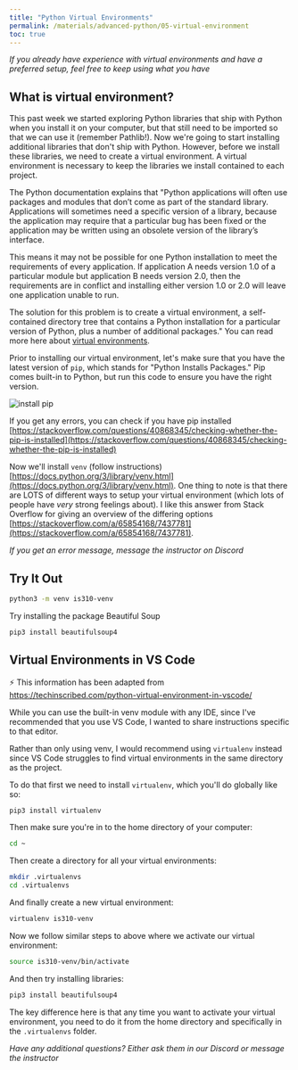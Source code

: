 ```yaml
---
title: "Python Virtual Environments"
permalink: /materials/advanced-python/05-virtual-environment
toc: true
---
```


*If you already have experience with virtual environments and have a preferred setup, feel free to keep using what you have*

## What is virtual environment?

This past week we started exploring Python libraries that ship with Python when you install it on your computer, but that still need to be imported so that we can use it (remember Pathlib!). Now we're going to start installing additional libraries that don't ship with Python. However, before we install these libraries, we need to create a virtual environment. A virtual environment is necessary to keep the libraries we install contained to each project.

The Python documentation explains that "Python applications will often use packages and modules that don’t come as part of the standard library. Applications will sometimes need a specific version of a library, because the application may require that a particular bug has been fixed or the application may be written using an obsolete version of the library’s interface.

This means it may not be possible for one Python installation to meet the requirements of every application. If application A needs version 1.0 of a particular module but application B needs version 2.0, then the requirements are in conflict and installing either version 1.0 or 2.0 will leave one application unable to run.

The solution for this problem is to create a virtual environment, a self-contained directory tree that contains a Python installation for a particular version of Python, plus a number of additional packages." You can read more here about [virtual environments](https://docs.python.org/3/library/venv.html#venv-def).

Prior to installing our virtual environment, let's make sure that you have the latest version of `pip`, which stands for "Python Installs Packages." Pip comes built-in to Python, but run this code to ensure you have the right version.

![install pip]({{site.baseurl}}/assets/images/install_pip.png)

If you get any errors, you can check if you have pip installed [https://stackoverflow.com/questions/40868345/checking-whether-the-pip-is-installed](https://stackoverflow.com/questions/40868345/checking-whether-the-pip-is-installed)

Now we'll install `venv` (follow instructions) [https://docs.python.org/3/library/venv.html](https://docs.python.org/3/library/venv.html). One thing to note is that there are LOTS of different ways to setup your virtual environment (which lots of people have *very* strong feelings about). I like this answer from Stack Overflow for giving an overview of the differing options [https://stackoverflow.com/a/65854168/7437781](https://stackoverflow.com/a/65854168/7437781). 

*If you get an error message, message the instructor on Discord*

## Try It Out

```sh
python3 -m venv is310-venv
```

Try installing the package Beautiful Soup

```sh
pip3 install beautifulsoup4
```

## Virtual Environments in VS Code

<div class="notice--info">⚡️ This information has been adapted from <a href="https://techinscribed.com/python-virtual-environment-in-vscode/">https://techinscribed.com/python-virtual-environment-in-vscode/</a></div>

While you can use the built-in venv module with any IDE, since I've recommended that you use VS Code, I wanted to share instructions specific to that editor.

Rather than only using venv, I would recommend using `virtualenv` instead since VS Code struggles to find virtual environments in the same directory as the project.

To do that first we need to install `virtualenv`, which you'll do globally like so:

```sh
pip3 install virtualenv
```

Then make sure you're in to the home directory of your computer:

```sh
cd ~
```

Then create a directory for all your virtual environments:

```sh
mkdir .virtualenvs
cd .virtualenvs
```

And finally create a new virtual environment:

```sh
virtualenv is310-venv
```

Now we follow similar steps to above where we activate our virtual environment:

```sh
source is310-venv/bin/activate
```

And then try installing libraries:

```sh
pip3 install beautifulsoup4
```

The key difference here is that any time you want to activate your virtual environment, you need to do it from the home directory and specifically in the `.virtualenvs` folder.

*Have any additional questions? Either ask them in our Discord or message the instructor*
